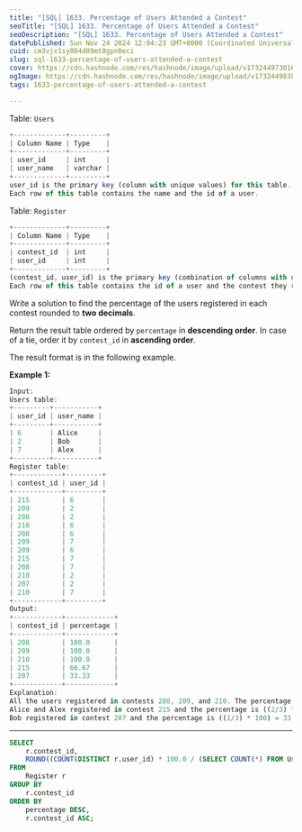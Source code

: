 ```yaml
---
title: "[SQL] 1633. Percentage of Users Attended a Contest"
seoTitle: "[SQL] 1633. Percentage of Users Attended a Contest"
seoDescription: "[SQL] 1633. Percentage of Users Attended a Contest"
datePublished: Sun Nov 24 2024 12:04:23 GMT+0000 (Coordinated Universal Time)
cuid: cm3vjx1sy004d09mt8gpn0eci
slug: sql-1633-percentage-of-users-attended-a-contest
cover: https://cdn.hashnode.com/res/hashnode/image/upload/v1732449730168/859d9e28-cf9b-4104-b0d6-9d999f42a0e9.png
ogImage: https://cdn.hashnode.com/res/hashnode/image/upload/v1732449838949/96326e72-1462-4638-b75d-35db7ee20c1d.png
tags: 1633-percentage-of-users-attended-a-contest

---
```


Table: `Users`

```javascript
+-------------+---------+
| Column Name | Type    |
+-------------+---------+
| user_id     | int     |
| user_name   | varchar |
+-------------+---------+
user_id is the primary key (column with unique values) for this table.
Each row of this table contains the name and the id of a user.
```

Table: `Register`

```javascript
+-------------+---------+
| Column Name | Type    |
+-------------+---------+
| contest_id  | int     |
| user_id     | int     |
+-------------+---------+
(contest_id, user_id) is the primary key (combination of columns with unique values) for this table.
Each row of this table contains the id of a user and the contest they registered into.
```

Write a solution to find the percentage of the users registered in each contest rounded to **two decimals**.

Return the result table ordered by `percentage` in **descending order**. In case of a tie, order it by `contest_id` in **ascending order**.

The result format is in the following example.

**Example 1:**

```javascript
Input: 
Users table:
+---------+-----------+
| user_id | user_name |
+---------+-----------+
| 6       | Alice     |
| 2       | Bob       |
| 7       | Alex      |
+---------+-----------+
Register table:
+------------+---------+
| contest_id | user_id |
+------------+---------+
| 215        | 6       |
| 209        | 2       |
| 208        | 2       |
| 210        | 6       |
| 208        | 6       |
| 209        | 7       |
| 209        | 6       |
| 215        | 7       |
| 208        | 7       |
| 210        | 2       |
| 207        | 2       |
| 210        | 7       |
+------------+---------+
Output: 
+------------+------------+
| contest_id | percentage |
+------------+------------+
| 208        | 100.0      |
| 209        | 100.0      |
| 210        | 100.0      |
| 215        | 66.67      |
| 207        | 33.33      |
+------------+------------+
Explanation: 
All the users registered in contests 208, 209, and 210. The percentage is 100% and we sort them in the answer table by contest_id in ascending order.
Alice and Alex registered in contest 215 and the percentage is ((2/3) * 100) = 66.67%
Bob registered in contest 207 and the percentage is ((1/3) * 100) = 33.33%
```

---

```sql
SELECT 
    r.contest_id,
    ROUND((COUNT(DISTINCT r.user_id) * 100.0 / (SELECT COUNT(*) FROM Users)), 2) AS percentage
FROM 
    Register r
GROUP BY 
    r.contest_id
ORDER BY 
    percentage DESC, 
    r.contest_id ASC;
```